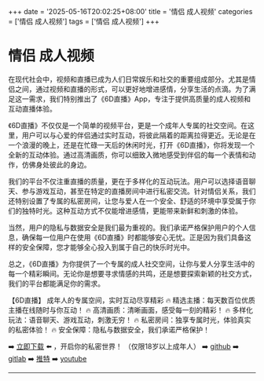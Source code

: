 +++
date = '2025-05-16T20:02:25+08:00'
title = '情侣 成人视频'
categories = ['情侣 成人视频']
tags = ['情侣 成人视频']
+++

# 情侣 成人视频

在现代社会中，视频和直播已成为人们日常娱乐和社交的重要组成部分。尤其是情侣之间，通过视频和直播的形式，可以更好地增进感情，分享生活的点滴。为了满足这一需求，我们特别推出了《6D直播》App，专注于提供高质量的成人视频和互动直播体验。

《6D直播》不仅仅是一个简单的视频平台，更是一个成年人专属的社交空间。在这里，用户可以与心爱的伴侣通过实时互动，将彼此隔着的距离拉得更近。无论是在一个浪漫的晚上，还是在忙碌一天后的休闲时光，打开《6D直播》，你将发现一个全新的互动体验。通过高清画质，你可以细致入微地感受到伴侣的每一个表情和动作，仿佛身处彼此的身边。

我们的平台不仅注重直播的质量，更在于多样化的互动玩法。用户可以选择语音聊天、参与游戏互动，甚至在特定的直播房间中进行私密交流。针对情侣关系，我们还特别设置了专属的私密房间，让您与爱人在一个安全、舒适的环境中享受属于你们的独特时光。这种互动方式不仅能增进感情，更能带来新鲜和刺激的体验。

当然，用户的隐私与数据安全是我们最为重视的。我们承诺严格保护用户的个人信息，确保每一位用户在使用《6D直播》时都能够安心无忧。正是因为我们具备这样的安全保障，您才能够全心投入到属于自己的快乐时光中。

总之，《6D直播》为你提供了一个专属的成人社交空间，让你与爱人分享生活中的每一个精彩瞬间。无论你是想要寻求情感的共鸣，还是想要探索新颖的社交方式，我们的平台都能满足你的需求。

【6D直播】
成年人的专属空间，实时互动尽享精彩
🔥 精选主播：每天数百位优质主播在线随时与你互动！
🔥 高清画质：清晰画面，感受每一刻的精彩！
🔥 多样化玩法：语音聊天、游戏互动，刺激无穷！
🔥 私密房间：独享专属时光，体验真实的私密体验！
🔥 安全保障：隐私与数据安全，我们承诺严格保护！

➡️ [立即下载](https://down123.s3.ap-east-1.amazonaws.com/index.html?channelCode=blog) ⬅️ ，开启你的私密世界！
（仅限18岁以上成年人）
➡️ [github](https://aldult-live.github.io/)
➡️ [gitlab](https://seo-09598d.gitlab.io/)
➡️ [推特](https://x.com/wegame33)
➡️ [youtube](https://www.youtube.com/@6Dlive)

---
